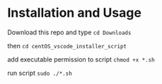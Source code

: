 # Installation and Usage

Download this repo and type
`cd Downloads`

then
`cd centOS_vscode_installer_script`

add executable permission to script
`chmod +x *.sh`

run script
`sudo ./*.sh`

